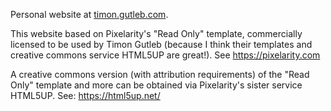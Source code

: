 Personal website at [timon.gutleb.com](https://timon.gutleb.com).

This website based on Pixelarity's "Read Only" template, commercially licensed to be used by Timon Gutleb (because I think their templates and creative commons service HTML5UP are great!). See https://pixelarity.com

A creative commons version (with attribution requirements) of the "Read Only" template and more can be obtained via Pixelarity's sister service HTML5UP. See: https://html5up.net/

